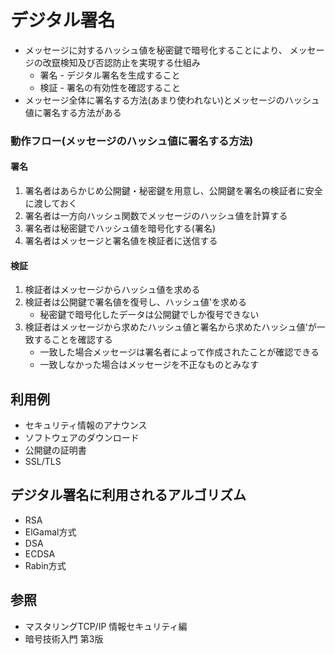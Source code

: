 # デジタル署名
- メッセージに対するハッシュ値を秘密鍵で暗号化することにより、
  メッセージの改竄検知及び否認防止を実現する仕組み
  - 署名 - デジタル署名を生成すること
  - 検証 - 署名の有効性を確認すること
- メッセージ全体に署名する方法(あまり使われない)とメッセージのハッシュ値に署名する方法がある

### 動作フロー(メッセージのハッシュ値に署名する方法)
#### 署名
1. 署名者はあらかじめ公開鍵・秘密鍵を用意し、公開鍵を署名の検証者に安全に渡しておく
2. 署名者は一方向ハッシュ関数でメッセージのハッシュ値を計算する
3. 署名者は秘密鍵でハッシュ値を暗号化する(署名)
4. 署名者はメッセージと署名値を検証者に送信する

#### 検証
1. 検証者はメッセージからハッシュ値を求める
2. 検証者は公開鍵で署名値を復号し、ハッシュ値'を求める
    - 秘密鍵で暗号化したデータは公開鍵でしか復号できない
3. 検証者はメッセージから求めたハッシュ値と署名から求めたハッシュ値'が一致することを確認する
    - 一致した場合メッセージは署名者によって作成されたことが確認できる
    - 一致しなかった場合はメッセージを不正なものとみなす

## 利用例
- セキュリティ情報のアナウンス
- ソフトウェアのダウンロード
- 公開鍵の証明書
- SSL/TLS

## デジタル署名に利用されるアルゴリズム
- RSA
- ElGamal方式
- DSA
- ECDSA
- Rabin方式

## 参照
- マスタリングTCP/IP 情報セキュリティ編
- 暗号技術入門 第3版
